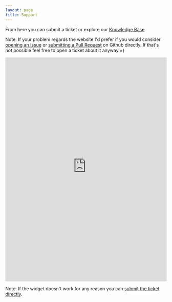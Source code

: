 ```yaml
---
layout: page
title: Support
---
```


From here you can submit a ticket or explore our [Knowledge Base](https://valentinourbano.freshdesk.com/support/solutions).

Note: If your problem regards the website I'd prefer if you would consider [opening an Issue](https://github.com/valeIT/valeIT.github.io/issues) or [submitting a Pull Request](https://github.com/valeIT/valeIT.github.io/pulls) on Github directly. If that's not possible feel free to open a ticket about it anyway =)

<script type="text/javascript" src="https://s3.amazonaws.com/assets.freshdesk.com/widget/freshwidget.js"></script>
<style type="text/css" media="screen, projection">
	@import url(https://s3.amazonaws.com/assets.freshdesk.com/widget/freshwidget.css); 
</style> 
<iframe class="freshwidget-embedded-form" id="freshwidget-embedded-form" src="https://valentinourbano.freshdesk.com/widgets/feedback_widget/new?&widgetType=embedded&screenshot=no" scrolling="yes" height="700" width="100%" frameborder="0" >
</iframe>

Note: If the widget doesn't work for any reason you can [submit the ticket directly](https://valentinourbano.freshdesk.com/support/tickets/new).